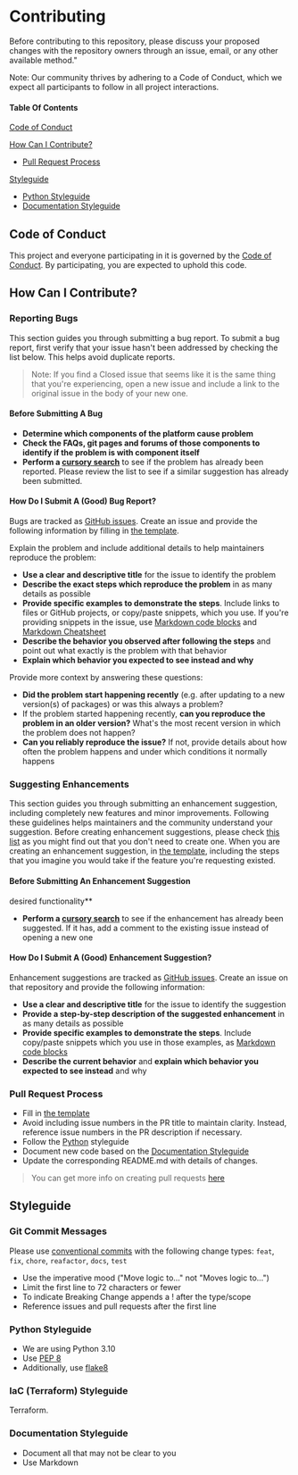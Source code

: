 # Contributing

Before contributing to this repository, please discuss your proposed changes with the repository owners through an issue, email, or any other available method."

Note: Our community thrives by adhering to a Code of Conduct, which we expect all participants to follow in all project interactions.

#### Table Of Contents

[Code of Conduct](#code-of-conduct)

[How Can I Contribute?](#how-can-i-contribute)

* [Pull Request Process](#pull-request-process)

[Styleguide](#styleguide)

* [Python Styleguide](#python-styleguide)
* [Documentation Styleguide](#documentation-styleguide)

## Code of Conduct

This project and everyone participating in it is governed by the [Code of Conduct](CODE_OF_CONDUCT.md). By
participating, you are expected to uphold this code.

## How Can I Contribute?

### Reporting Bugs

This section guides you through submitting a bug report.
To submit a bug report, first verify that your issue hasn't been addressed by checking the list below. This helps avoid duplicate reports.

> Note: If you find a Closed issue that seems like it is the same thing that you're experiencing, open a new issue and
> include a link to the original issue in the body of your new one.
#### Before Submitting A Bug

* **Determine which components of the platform cause problem**
* **Check the FAQs, git pages and forums of those components to identify if the problem is with component itself**
* **Perform a [cursory search](https://github.com/CloudGeometry/cgdevx-core/issues)** to see if the problem has already
  been reported. Please review the list to see if a similar suggestion has already been submitted.

#### How Do I Submit A (Good) Bug Report?

Bugs are tracked as [GitHub issues](https://guides.github.com/features/issues/). Create an issue and provide the
following information by filling in [the template](ISSUE_TEMPLATE.md).

Explain the problem and include additional details to help maintainers reproduce the problem:

* **Use a clear and descriptive title** for the issue to identify the problem
* **Describe the exact steps which reproduce the problem** in as many details as possible
* **Provide specific examples to demonstrate the steps**. Include links to files or GitHub projects, or copy/paste
  snippets, which you use. If you're providing snippets in the issue,
  use [Markdown code blocks](https://help.github.com/articles/markdown-basics/#multiple-lines)
  and [Markdown Cheatsheet](https://github.com/adam-p/markdown-here/wiki/Markdown-Cheatsheet)
* **Describe the behavior you observed after following the steps** and point out what exactly is the problem with that
  behavior
* **Explain which behavior you expected to see instead and why**

Provide more context by answering these questions:
* **Did the problem start happening recently** (e.g. after updating to a new version(s) of packages) or was this always
  a problem?
* If the problem started happening recently, **can you reproduce the problem in an older version?** What's the most
  recent version in which the problem does not happen?
* **Can you reliably reproduce the issue?** If not, provide details about how often the problem happens and under which
  conditions it normally happens

### Suggesting Enhancements

This section guides you through submitting an enhancement suggestion, including completely new features and minor
improvements. Following these guidelines helps maintainers and the community understand your suggestion.
Before creating enhancement suggestions, please check [this list](#before-submitting-an-enhancement-suggestion) as you
might find out that you don't need to create one. When you are creating an enhancement suggestion,
in [the template](ISSUE_TEMPLATE.md), including the steps that you imagine you would take if the feature you're
requesting existed.

#### Before Submitting An Enhancement Suggestion

  desired functionality**
* **Perform a [cursory search](https://github.com/CloudGeometry/cgdevx-core/issues)** to see if the enhancement has
  already been suggested. If it has, add a comment to the existing issue instead of opening a new one

#### How Do I Submit A (Good) Enhancement Suggestion?

Enhancement suggestions are tracked as [GitHub issues](https://guides.github.com/features/issues/). Create an issue on
that repository and provide the following information:

* **Use a clear and descriptive title** for the issue to identify the suggestion
* **Provide a step-by-step description of the suggested enhancement** in as many details as possible
* **Provide specific examples to demonstrate the steps**. Include copy/paste snippets which you use in those examples,
  as [Markdown code blocks](https://help.github.com/articles/markdown-basics/#multiple-lines)
* **Describe the current behavior** and **explain which behavior you expected to see instead** and why

### Pull Request Process
* Fill in [the template](PULL_REQUEST_TEMPLATE.md)
* Avoid including issue numbers in the PR title to maintain clarity. Instead, reference issue numbers in the PR description if necessary.
* Follow the [Python](#python-styleguide) styleguide
* Document new code based on the [Documentation Styleguide](#documentation-styleguide)
* Update the corresponding README.md with details of changes.

> You can get more info on creating pull requests [here](https://help.github.com/articles/creating-a-pull-request/)

## Styleguide

### Git Commit Messages

Please use [conventional commits](https://www.conventionalcommits.org/en/v1.0.0/#summary) with the following change
types:
`feat`, `fix`, `chore`, `reafactor`, `docs`, `test`

* Use the imperative mood ("Move logic to..." not "Moves logic to...")
* Limit the first line to 72 characters or fewer
* To indicate Breaking Change appends a ! after the type/scope
* Reference issues and pull requests after the first line

### Python Styleguide

* We are using Python 3.10
* Use [PEP 8](https://www.python.org/dev/peps/pep-0008/)
* Additionally, use [flake8](https://flake8.pycqa.org/en/latest/)

### IaC (Terraform) Styleguide

  Terraform.

### Documentation Styleguide

* Document all that may not be clear to you
* Use Markdown
